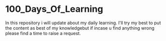 # 100_Days_Of_Learning
In this repository i will update about my daily learning. I'll try my best to put the content as best of my knowledgebut if incase u find anything wrong please find a time to raise a request.
